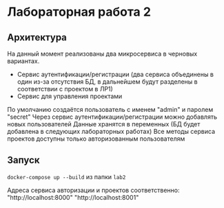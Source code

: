 # Лабораторная работа 2

## Архитектура

На данный момент реализованы два микросервиса в черновых вариантах.

- Сервис аутентификации/регистрации (два сервиса объединены в один из-за отсутствия БД, в дальнейшем будут разделены в соответствии с проектом в ЛР1)
- Сервис для управления проектами

По умолчанию создаётся пользователь с именем "admin" и паролем "secret"
Через сервис аутентификации/регистрации можно добавлять новых пользователей
Данные хранятся в переменных (БД будет добавлена в следующих лабораторных работах)
Все методы сервиса проектов доступны только авторизованным пользователям

## Запуск

`docker-compose up --build` из папки `lab2`

Адреса сервиса авторизации и проектов соответственно:
"http://localhost:8000"
"http://localhost:8001"
